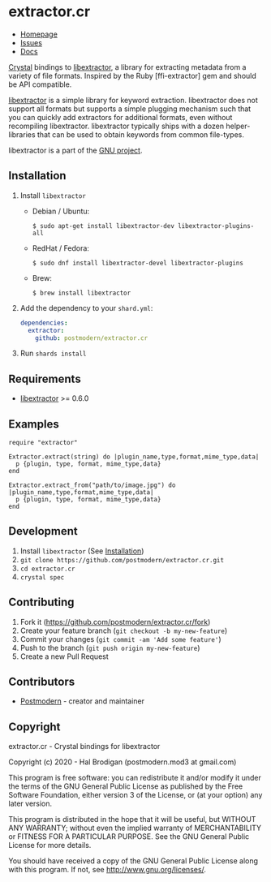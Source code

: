 # extractor.cr

* [Homepage](https://github.com/postmodern/xtractor.cr#readme)
* [Issues](https://github.com/postmodern/extractor.cr/issues)
* [Docs](https://postmodern.github.io/docs/extractor.cr/index.html)

[Crystal][crystal] bindings to [libextractor], a library for extracting
metadata from a variety of file formats. Inspired by the Ruby [ffi-extractor]
gem and should be API compatible.

[libextractor] is a simple library for keyword extraction.  libextractor
does not support all formats but supports a simple plugging mechanism
such that you can quickly add extractors for additional formats, even
without recompiling libextractor.  libextractor typically ships with a
dozen helper-libraries that can be used to obtain keywords from common
file-types.

libextractor is a part of the [GNU project](http://www.gnu.org/).

## Installation

1. Install `libextractor`

   * Debian / Ubuntu:

         $ sudo apt-get install libextractor-dev libextractor-plugins-all

   * RedHat / Fedora:

         $ sudo dnf install libextractor-devel libextractor-plugins

   * Brew:

         $ brew install libextractor

2. Add the dependency to your `shard.yml`:

   ```yaml
   dependencies:
     extractor:
       github: postmodern/extractor.cr
   ```

3. Run `shards install`

## Requirements

* [libextractor] >= 0.6.0

## Examples

```crystal
require "extractor"

Extractor.extract(string) do |plugin_name,type,format,mime_type,data|
  p {plugin, type, format, mime_type,data}
end

Extractor.extract_from("path/to/image.jpg") do |plugin_name,type,format,mime_type,data|
  p {plugin, type, format, mime_type,data}
end
```

## Development

1. Install `libextractor` (See [Installation](#Installation))
2. `git clone https://github.com/postmodern/extractor.cr.git`
3. `cd extractor.cr`
4. `crystal spec`

## Contributing

1. Fork it (<https://github.com/postmodern/extractor.cr/fork>)
2. Create your feature branch (`git checkout -b my-new-feature`)
3. Commit your changes (`git commit -am 'Add some feature'`)
4. Push to the branch (`git push origin my-new-feature`)
5. Create a new Pull Request

## Contributors

- [Postmodern](https://github.com/postmodern) - creator and maintainer

## Copyright

extractor.cr - Crystal bindings for libextractor

Copyright (c) 2020 - Hal Brodigan (postmodern.mod3 at gmail.com)

This program is free software: you can redistribute it and/or modify
it under the terms of the GNU General Public License as published by
the Free Software Foundation, either version 3 of the License, or
(at your option) any later version.

This program is distributed in the hope that it will be useful,
but WITHOUT ANY WARRANTY; without even the implied warranty of
MERCHANTABILITY or FITNESS FOR A PARTICULAR PURPOSE.  See the
GNU General Public License for more details.

You should have received a copy of the GNU General Public License
along with this program.  If not, see <http://www.gnu.org/licenses/>.

[crystal]: https://crystal-lang.org/
[libextractor]: http://www.gnu.org/software/libextractor
